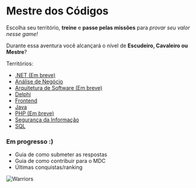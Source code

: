 # Mestre dos Códigos

Escolha seu território, **treine** e **passe pelas missões** para *provar seu valor nesse game!*

Durante essa aventura você alcançará o nível de **Escudeiro, Cavaleiro ou Mestre**?

Territórios:

* [.NET (Em breve)]()
* [Análise de Negócio](analise-negocio)
* [Arquitetura de Software (Em breve)]()
* [Delphi](delphi)
* [Frontend](frontend)
* [Java](java.md)
* [PHP (Em breve)]()
* [Segurança da Informação](seguranca-informacao)
* [SQL](sql)

### Em progresso :)

* Guia de como submeter as respostas
* Guia de como contribuir para o MDC
* Últimas conquistas/ranking

![Warriors](https://github.com/db1global/mestre-dos-codigos/blob/master/docs/img/home-warriors.jpg?raw=true)
